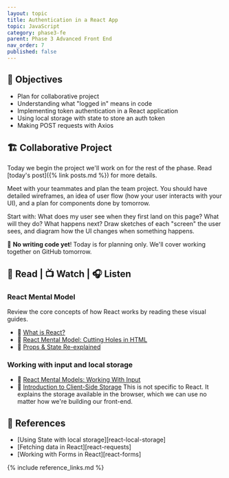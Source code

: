 ```yaml
---
layout: topic
title: Authentication in a React App
topic: JavaScript
category: phase3-fe
parent: Phase 3 Advanced Front End
nav_order: 7
published: false
---
```


## 🎯 Objectives

- Plan for collaborative project
- Understanding what "logged in" means in code
- Implementing token authentication in a React application
- Using local storage with state to store an auth token
- Making POST requests with Axios

## 🏗️ Collaborative Project

Today we begin the project we'll work on for the rest of the phase. Read [today's post]({% link posts.md %}) for more details.

Meet with your teammates and plan the team project. You should have detailed wireframes, an idea of user flow (how your user interacts with your UI), and a plan for components done by tomorrow.

Start with: What does my user see when they first land on this page? What will they do? What happens next? Draw sketches of each "screen" the user sees, and diagram how the UI changes when something happens.

🚫 **No writing code yet**! Today is for planning only. We'll cover working together on GitHub tomorrow.

## 📖 Read | 📺 Watch | 🎧 Listen

### React Mental Model

Review the core concepts of how React works by reading these visual guides.

- 📖 [What is React?](https://learnreact.design/posts/what-is-react)
- 📖 [React Mental Model: Cutting Holes in HTML](https://learnreact.design/posts/react-mental-model-cut-holes-in-html-template)
- 📖 [Props & State Re-explained](https://learnreact.design/posts/props-state-reexplained)

### Working with input and local storage

- 📖 [React Mental Models: Working With Input](https://learnreact.design/posts/react-mental-model-html-input)
- 📖 [Introduction to Client-Side Storage](https://javascript.plainenglish.io/introduction-to-client-side-storage-31b103909fb9) This is not specific to React. It explains the storage available in the browser, which we can use no matter how we're building our front-end.

## 🔖 References

- [Using State with local storage][react-local-storage]
- [Fetching data in React][react-requests]
- [Working with Forms in React][react-forms]

{% include reference_links.md %}
